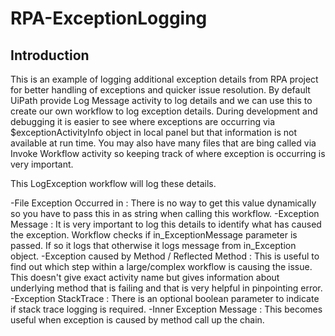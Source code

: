 # RPA-ExceptionLogging
## Introduction

This is an example of logging additional exception details from RPA  project for better handling of exceptions and quicker issue resolution. By default UiPath provide Log Message activity to log details and we can use this to create our own workflow to log exception details. During development and debugging it is easier to see where exceptions are occurring via $exceptionActivityInfo object in local panel but that information is not available at run time. You may also have many files that are bing called via Invoke Workflow activity so keeping track of where exception is occurring is very important. 

This LogException workflow will log these details. 

-File Exception Occurred in : There is no way to get this value dynamically so you have to pass this in as string when calling this workflow.
-Exception Message : It is very important to log this details to identify what  has caused the exception. Workflow checks if in_ExceptionMessage parameter is passed. If so it logs that otherwise it logs message from in_Exception object. 
-Exception caused by Method / Reflected Method : This is useful to find out which step within a large/complex workflow is causing the issue. This doesn't give exact activity name but gives information about underlying method that is failing and that is very helpful in pinpointing error. 
-Exception StackTrace : There is an optional boolean parameter to indicate  if stack trace logging is required. 
-Inner Exception Message : This becomes useful when exception is caused by method call up the chain. 



